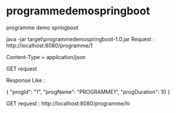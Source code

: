 # programmedemospringboot
programme demo springboot


java -jar target\programmedemospringboot-1.0.jar
Request : http://localhost:8080/programme/1

Content-Type = application/json

GET request

Response Like :

{
  "progId": "1",
  "progName": "PROGRAMME1",
  "progDuration": 10
}

GET request :
http://localhost:8080/programme/hi
